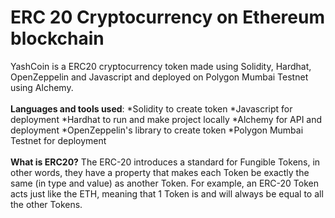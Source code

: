 # ERC 20 Cryptocurrency on Ethereum blockchain

YashCoin is a ERC20 cryptocurrency token made using Solidity, Hardhat, OpenZeppelin and Javascript and deployed on Polygon Mumbai Testnet using Alchemy.<br><br>
**Languages and tools used**:
*Solidity to create token
*Javascript for deployment
*Hardhat to run and make project locally
*Alchemy for API and deployment
*OpenZeppelin's library to create token
*Polygon Mumbai Testnet for deployment 
<br><br>
**What is ERC20?**
The ERC-20 introduces a standard for Fungible Tokens, in other words, they have a property that makes each Token be exactly the same (in type and value) as another Token. For example, an ERC-20 Token acts just like the ETH, meaning that 1 Token is and will always be equal to all the other Tokens.

